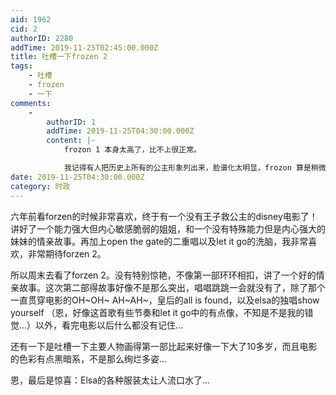 ```yaml
---
aid: 1962
cid: 2
authorID: 2280
addTime: 2019-11-25T02:45:00.000Z
title: 吐槽一下frozen 2
tags:
    - 吐槽
    - frozen
    - 一下
comments:
    -
        authorID: 1
        addTime: 2019-11-25T04:30:00.000Z
        content: |-
            frozon 1 本身太高了，比不上很正常。

            我记得有人把历史上所有的公主形象列出来，脸谱化太明显，frozon 算是稍微有点突破。
date: 2019-11-25T04:30:00.000Z
category: 时政
---
```


六年前看forzen的时候非常喜欢，终于有一个没有王子救公主的disney电影了！讲好了一个能力强大但内心敏感脆弱的姐姐，和一个没有特殊能力但是内心强大的妹妹的情亲故事。再加上open the gate的二重唱以及let it go的洗脑，我非常喜欢，非常期待forzen 2。

所以周末去看了forzen 2。没有特别惊艳，不像第一部环环相扣，讲了一个好的情亲故事。这次第二部得故事好像不是那么突出，唱唱跳跳一会就没有了，除了那个一直贯穿电影的OH~OH~ AH~AH~，皇后的all is found，以及elsa的独唱show yourself （恩，好像这首歌有些节奏和let it go中的有点像，不知是不是我的错觉...）以外，看完电影以后什么都没有记住...

还有一下是吐槽一下主要人物画得第一部比起来好像一下大了10多岁，而且电影的色彩有点黑暗系，不是那么绚烂多姿...

恩，最后是惊喜：Elsa的各种服装太让人流口水了...
